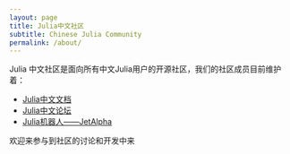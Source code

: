 ```yaml
---
layout: page
title: Julia中文社区
subtitle: Chinese Julia Community
permalink: /about/
---
```


Julia 中文社区是面向所有中文Julia用户的开源社区，我们的社区成员目前维护着：

- [Julia中文文档]()
- [Julia中文论坛]()
- [Julia机器人——JetAlpha]()



欢迎来参与到社区的讨论和开发中来